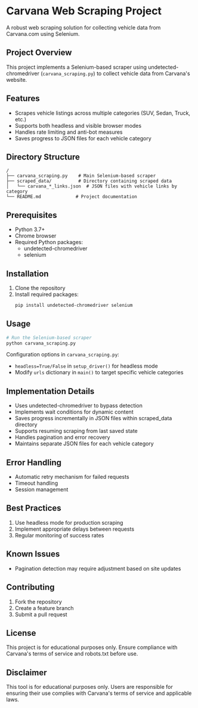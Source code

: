 # Carvana Web Scraping Project

A robust web scraping solution for collecting vehicle data from Carvana.com using Selenium.

## Project Overview

This project implements a Selenium-based scraper using undetected-chromedriver (`carvana_scraping.py`) to collect vehicle data from Carvana's website.

## Features

- Scrapes vehicle listings across multiple categories (SUV, Sedan, Truck, etc.)
- Supports both headless and visible browser modes
- Handles rate limiting and anti-bot measures
- Saves progress to JSON files for each vehicle category

## Directory Structure

```
/
├── carvana_scraping.py    # Main Selenium-based scraper
├── scraped_data/          # Directory containing scraped data
│   └── carvana_*_links.json  # JSON files with vehicle links by category
└── README.md             # Project documentation
```

## Prerequisites

- Python 3.7+
- Chrome browser
- Required Python packages:
  - undetected-chromedriver
  - selenium

## Installation

1. Clone the repository
2. Install required packages:
   ```bash
   pip install undetected-chromedriver selenium
   ```

## Usage

```python
# Run the Selenium-based scraper
python carvana_scraping.py
```

Configuration options in `carvana_scraping.py`:
- `headless=True/False` in `setup_driver()` for headless mode
- Modify `urls` dictionary in `main()` to target specific vehicle categories

## Implementation Details

- Uses undetected-chromedriver to bypass detection
- Implements wait conditions for dynamic content
- Saves progress incrementally in JSON files within scraped_data directory
- Supports resuming scraping from last saved state
- Handles pagination and error recovery
- Maintains separate JSON files for each vehicle category

## Error Handling

- Automatic retry mechanism for failed requests
- Timeout handling
- Session management

## Best Practices

1. Use headless mode for production scraping
2. Implement appropriate delays between requests
3. Regular monitoring of success rates

## Known Issues

- Pagination detection may require adjustment based on site updates

## Contributing

1. Fork the repository
2. Create a feature branch
3. Submit a pull request

## License

This project is for educational purposes only. Ensure compliance with Carvana's terms of service and robots.txt before use.

## Disclaimer

This tool is for educational purposes only. Users are responsible for ensuring their use complies with Carvana's terms of service and applicable laws.